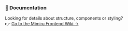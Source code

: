 ### 📖 Documentation

Looking for details about structure, components or styling?  
👉 [Go to the Mimiru Frontend Wiki →](../../wiki/Home)
